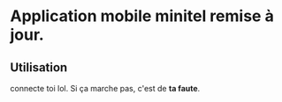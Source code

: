 # Application mobile minitel remise à jour.

## Utilisation
connecte toi lol. Si ça marche pas, c'est de __ta faute__.
